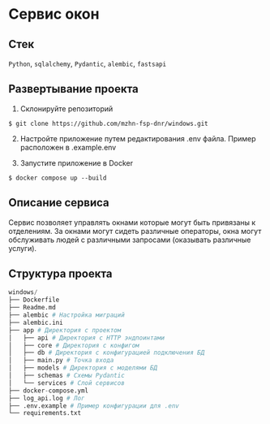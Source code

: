 # Сервис окон

## Стек
`Python`, `sqlalchemy`, `Pydantic`, `alembic`, `fastsapi`

## Развертывание проекта

1. Склонируйте репозиторий

```$ git clone https://github.com/mzhn-fsp-dnr/windows.git```

2. Настройте приложение путем редактирования .env файла. Пример расположен в .example.env

3. Запустите приложение в Docker

```$ docker compose up --build```

## Описание сервиса
Сервис позволяет управлять окнами которые могут быть привязаны к отделениям. За окнами могут сидеть различные операторы, окна могут обслуживать людей с различными запросами (оказывать различные услуги).

## Структура проекта
``` python
windows/
├── Dockerfile 
├── Readme.md
├── alembic # Настройка миграций
├── alembic.ini
├── app # Директория с проектом
│   ├── api # Директория с HTTP эндпоинтами
│   ├── core # Директория с конфигом
│   ├── db # Директория с конфигурацией подключения БД
│   ├── main.py # Точка входа
│   ├── models # Директория с моделями БД
│   ├── schemas # Схемы Pydantic
│   └── services # Слой сервисов
├── docker-compose.yml
├── log_api.log # Лог
├── .env.example # Пример конфигурации для .env
└── requirements.txt
```